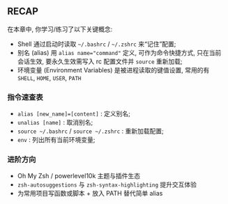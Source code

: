## RECAP

在本章中, 你学习/练习了以下关键概念:

- Shell 通过启动时读取 `~/.bashrc` / `~/.zshrc` 来“记住”配置;
- 别名 (alias) 用 `alias name="command"` 定义, 可作为命令快捷方式, 只在当前会话生效, 要永久生效需写入 rc 配置文件并 `source` 重新加载;
- 环境变量 (Environment Variables) 是被进程读取的键值设置, 常用的有 `SHELL`, `HOME`, `USER`, `PATH`

### 指令速查表

- `alias [new_name]=[content]` : 定义别名;
- `unalias [name]` : 取消别名;
- `source ~/.bashrc` / `source ~/.zshrc` : 重新加载配置;
- `env` : 列出所有当前环境变量;

### 进阶方向

- Oh My Zsh / powerlevel10k 主题与插件生态
- `zsh-autosuggestions` 与 `zsh-syntax-highlighting` 提升交互体验
- 为常用项目写函数或脚本 + 放入 PATH 替代简单 alias
